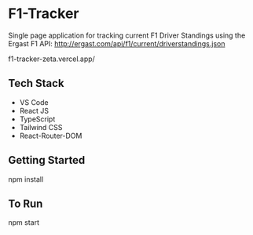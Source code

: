 # F1-Tracker

Single page application for tracking current F1 Driver Standings using the Ergast F1 API: http://ergast.com/api/f1/current/driverstandings.json

f1-tracker-zeta.vercel.app/

## Tech Stack

- VS Code
- React JS
- TypeScript
- Tailwind CSS
- React-Router-DOM

## Getting Started

npm install

## To Run

npm start
